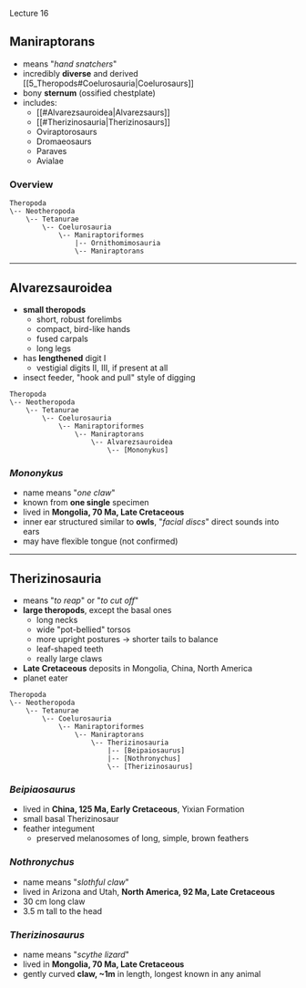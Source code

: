 Lecture 16

## Maniraptorans
- means "*hand snatchers*"
- incredibly **diverse** and derived [[5_Theropods#Coelurosauria|Coelurosaurs]]
- bony **sternum** (ossified chestplate)
- includes:
	- [[#Alvarezsauroidea|Alvarezsaurs]]
	- [[#Therizinosauria|Therizinosaurs]]
	- Oviraptorosaurs
	- Dromaeosaurs
	- Paraves
	- Avialae

### Overview
```
Theropoda
\-- Neotheropoda
    \-- Tetanurae
        \-- Coelurosauria
            \-- Maniraptoriformes
		        |-- Ornithomimosauria
                \-- Maniraptorans
```


---

## Alvarezsauroidea
- **small theropods**
	- short, robust forelimbs
	- compact, bird-like hands
	- fused carpals
	- long legs
- has **lengthened** digit I
	- vestigial digits II, III, if present at all
- insect feeder, "hook and pull" style of digging

```
Theropoda
\-- Neotheropoda
    \-- Tetanurae
        \-- Coelurosauria
            \-- Maniraptoriformes
                \-- Maniraptorans
	                \-- Alvarezsauroidea
		                \-- [Mononykus]
```

### *Mononykus*
- name means "*one claw*"
- known from **one single** specimen
- lived in **Mongolia, 70 Ma, Late Cretaceous**
- inner ear structured similar to **owls**, "*facial discs*" direct sounds into ears
- may have flexible tongue (not confirmed)


---

## Therizinosauria
- means "*to reap*" or "*to cut off*"
- **large theropods**, except the basal ones
	- long necks
	- wide "pot-bellied" torsos
	- more upright postures → shorter tails to balance
	- leaf-shaped teeth
	- really large claws
- **Late Cretaceous** deposits in Mongolia, China, North America
- planet eater

```
Theropoda
\-- Neotheropoda
    \-- Tetanurae
        \-- Coelurosauria
            \-- Maniraptoriformes
                \-- Maniraptorans
	                \-- Therizinosauria
		                |-- [Beipaiosaurus]
		                |-- [Nothronychus]
		                \-- [Therizinosaurus]
```

### *Beipiaosaurus*
- lived in **China, 125 Ma, Early Cretaceous**, Yixian Formation
- small basal Therizinosaur
- feather integument
	- preserved melanosomes of long, simple, brown feathers

### *Nothronychus*
- name means "*slothful claw*"
- lived in Arizona and Utah, **North America, 92 Ma, Late Cretaceous**
- 30 cm long claw
- 3.5 m tall to the head

### *Therizinosaurus*
- name means "*scythe lizard*"
- lived in **Mongolia, 70 Ma, Late Cretaceous**
- gently curved **claw, ~1m** in length, longest known in any animal

